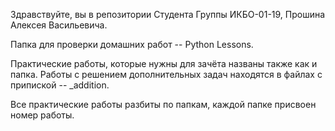 Здравствуйте, вы в репозитории Студента Группы ИКБО-01-19, Прошина Алексея Васильевича.

Папка для проверки домашних работ -- Python Lessons.

Практические работы, которые нужны для зачёта названы также как и папка. Работы с решением дополнительных задач находятся в файлах с припиской -- _addition.

Все практические работы разбиты по папкам, каждой папке присвоен номер работы.
